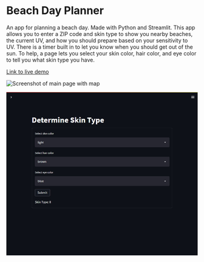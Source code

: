 # Beach Day Planner

An app for planning a beach day. Made with Python and Streamlit. This app allows you to enter a ZIP code and skin type to show you nearby beaches, the current UV, and how you should prepare based on your sensitivity to UV. There is a timer built in to let you know when you should get out of the sun. To help, a page lets you select your skin color, hair color, and eye color to tell you what skin type you have.

[Link to live demo](https://share.streamlit.io/jameskha/spfmonitoring/main/UV.py)

![Screenshot of main page with map]()

![Screenshot of skin type page](./screenshots/skintype.jpg)
